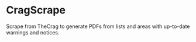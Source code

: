 # CragScrape
Scrape from TheCrag to generate PDFs from lists and areas with up-to-date warnings and notices.
